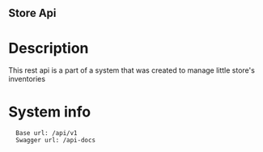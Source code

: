 <p align='center'>
  <h2>Store Api</h2>
</p>

# Description
<p>This rest api is a part of a system that was created to manage little store's inventories</p>

# System info

```
  Base url: /api/v1
  Swagger url: /api-docs
```
